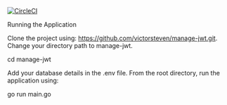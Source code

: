 [![CircleCI](https://circleci.com/gh/victorsteven/manage-jwt.svg?style=svg)](https://circleci.com/gh/victorsteven/manage-jwt)


Running the Application

Clone the project using: https://github.com/victorsteven/manage-jwt.git.
Change your directory path to manage-jwt.

cd manage-jwt

Add your database details in the .env file.
From the root directory, run the application using:

go run main.go
